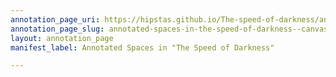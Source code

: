 ```yaml
---
annotation_page_uri: https://hipstas.github.io/The-speed-of-darkness/annotations/annotated-spaces-in-the-speed-of-darkness--canvas-1-poems.json
annotation_page_slug: annotated-spaces-in-the-speed-of-darkness--canvas-1-poems
layout: annotation_page
manifest_label: Annotated Spaces in "The Speed of Darkness"

---
```

